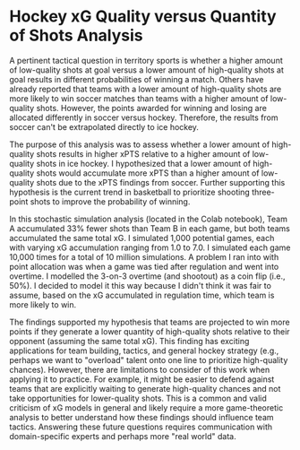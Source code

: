 # Hockey xG Quality versus Quantity of Shots Analysis

A pertinent tactical question in territory sports is whether a higher amount of low-quality shots at goal versus a lower amount of high-quality shots at goal results in different probabilities of winning a match. Others have already reported that teams with a lower amount of high-quality shots are more likely to win soccer matches than teams with a higher amount of low-quality shots. However, the points awarded for winning and losing are allocated differently in soccer versus hockey. Therefore, the results from soccer can't be extrapolated directly to ice hockey.

The purpose of this analysis was to assess whether a lower amount of high-quality shots results in higher xPTS relative to a higher amount of low-quality shots in ice hockey. I hypothesized that a lower amount of high-quality shots would accumulate more xPTS than a higher amount of low-quality shots due to the xPTS findings from soccer. Further supporting this hypothesis is the current trend in basketball to prioritize shooting three-point shots to improve the probability of winning.

In this stochastic simulation analysis (located in the Colab notebook), Team A accumulated 33% fewer shots than Team B in each game, but both teams accumulated the same total xG. I simulated 1,000 potential games, each with varying xG accumulation ranging from 1.0 to 7.0. I simulated each game 10,000 times for a total of 10 million simulations. A problem I ran into with point allocation was when a game was tied after regulation and went into overtime. I modelled the 3-on-3 overtime (and shootout) as a coin flip (i.e., 50%). I decided to model it this way because I didn't think it was fair to assume, based on the xG accumulated in regulation time, which team is more likely to win.

The findings supported my hypothesis that teams are projected to win more points if they generate a lower quantity of high-quality shots relative to their opponent (assuming the same total xG). This finding has exciting applications for team building, tactics, and general hockey strategy (e.g., perhaps we want to "overload" talent onto one line to prioritize high-quality chances). However, there are limitations to consider of this work when applying it to practice. For example, it might be easier to defend against teams that are explicitly waiting to generate high-quality chances and not take opportunities for lower-quality shots. This is a common and valid criticism of xG models in general and likely require a more game-theoretic analysis to better understand how these findings should influence team tactics. Answering these future questions requires communication with domain-specific experts and perhaps more "real world" data.
